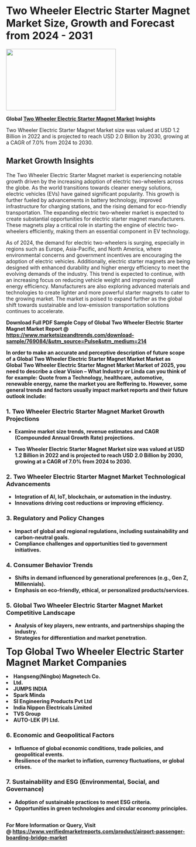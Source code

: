 <H1>Two Wheeler Electric Starter Magnet Market Size, Growth and Forecast from 2024 - 2031</H1><img class="aligncenter size-medium wp-image-584254" src="https://thirdeyenews.in/wp-content/uploads/2024/09/Global-Market-Research-300x168.jpeg" alt="" width="300" height="168" /><p><strong>Global&nbsp;<a href="https://www.marketsizeandtrends.com/download-sample/769084/&amp;utm_source=Pulse&amp;utm_medium=214">Two Wheeler Electric Starter Magnet Market</a> Insights</strong></p><p>Two Wheeler Electric Starter Magnet Market size was valued at USD 1.2 Billion in 2022 and is projected to reach USD 2.0 Billion by 2030, growing at a CAGR of 7.0% from 2024 to 2030.</p><p><h2>Market Growth Insights</h2> <p>The Two Wheeler Electric Starter Magnet market is experiencing notable growth driven by the increasing adoption of electric two-wheelers across the globe. As the world transitions towards cleaner energy solutions, electric vehicles (EVs) have gained significant popularity. This growth is further fueled by advancements in battery technology, improved infrastructure for charging stations, and the rising demand for eco-friendly transportation. The expanding electric two-wheeler market is expected to create substantial opportunities for electric starter magnet manufacturers. These magnets play a critical role in starting the engine of electric two-wheelers efficiently, making them an essential component in EV technology.</p> <p><strong></strong></p> <p>As of 2024, the demand for electric two-wheelers is surging, especially in regions such as Europe, Asia-Pacific, and North America, where environmental concerns and government incentives are encouraging the adoption of electric vehicles. Additionally, electric starter magnets are being designed with enhanced durability and higher energy efficiency to meet the evolving demands of the industry. This trend is expected to continue, with an increasing focus on reducing vehicle weight and improving overall energy efficiency. Manufacturers are also exploring advanced materials and technologies to create lighter and more powerful starter magnets to cater to the growing market. The market is poised to expand further as the global shift towards sustainable and low-emission transportation solutions continues to accelerate.</p> <p><strong></p><p><span class=""><strong>Download Full PDF Sample Copy of Global Two Wheeler Electric Starter Magnet Market Report</strong> @ <a href="https://www.marketsizeandtrends.com/download-sample/769084/&amp;utm_source=Pulse&amp;utm_medium=214" target="_blank">https://www.marketsizeandtrends.com/download-sample/769084/&amp;utm_source=Pulse&amp;utm_medium=214</a></span></p><p>In order to make an accurate and perceptive description of future scope of a Global&nbsp;Two Wheeler Electric Starter Magnet Market Market as Global&nbsp;Two Wheeler Electric Starter Magnet Market Market of 2025, you need to describe a clear Vision &ndash; What Industry or Linda can you think of for example: Quote from a Technology, healthcare, automotive, renewable energy, name the market you are Reffering to. However, some general trends and factors usually impact market reports and their future outlook include:</p><h3>1.&nbsp;<strong>Two Wheeler Electric Starter Magnet Market Growth Projections</strong></h3><ul><li>Examine market size trends, revenue estimates and CAGR (Compounded Annual Growth Rate) projections.</li><li><p>Two Wheeler Electric Starter Magnet Market size was valued at USD 1.2 Billion in 2022 and is projected to reach USD 2.0 Billion by 2030, growing at a CAGR of 7.0% from 2024 to 2030.</p></li></ul><h3>2.&nbsp;<strong>Two Wheeler Electric Starter Magnet Market Technological Advancements</strong></h3><ul><li>Integration of AI, IoT, blockchain, or automation in the industry.</li><li>Innovations driving cost reductions or improving efficiency.</li></ul><h3>3.&nbsp;<strong>Regulatory and Policy Changes</strong></h3><ul><li>Impact of global and regional regulations, including sustainability and carbon-neutral goals.</li><li>Compliance challenges and opportunities tied to government initiatives.</li></ul><h3>4.&nbsp;<strong>Consumer Behavior Trends</strong></h3><ul><li>Shifts in demand influenced by generational preferences (e.g., Gen Z, Millennials).</li><li>Emphasis on eco-friendly, ethical, or personalized products/services.</li></ul><h3>5.&nbsp;<strong>Global Two Wheeler Electric Starter Magnet Market Competitive Landscape</strong></h3><ul><li>Analysis of key players, new entrants, and partnerships shaping the industry.</li><li>Strategies for differentiation and market penetration.</li></ul><p data-pm-slice="1 1 []"><span style="color: inherit; font-family: inherit; font-size: 25px;">Top Global Two Wheeler Electric Starter Magnet Market Companies</span></p><div class="" data-test-id=""><p><li>Hangseng(Ningbo) Magnetech Co.</li><li>Ltd.</li><li> JUMPS INDIA</li><li> Spark Minda</li><li> SI Engineering Products Pvt Ltd</li><li> India Nippon Electricals Limited</li><li> TVS Group</li><li> AUTO-LEK (P) Ltd.</li></p></div><h3>6.&nbsp;<strong>Economic and Geopolitical Factors</strong></h3><ul><li>Influence of global economic conditions, trade policies, and geopolitical events.</li><li>Resilience of the market to inflation, currency fluctuations, or global crises.</li></ul><h3>7.&nbsp;<strong>Sustainability and ESG (Environmental, Social, and Governance)</strong></h3><ul><li>Adoption of sustainable practices to meet ESG criteria.</li><li>Opportunities in green technologies and circular economy principles.</li></ul><h2><strong style="font-size: 14px;">For More Information or Query, Visit @&nbsp;</strong><a style="background-color: #ffffff; font-size: 14px;" href="https://www.marketsizeandtrends.com/report/two-wheeler-electric-starter-magnet-market/" target="_blank">https://www.verifiedmarketreports.com/product/airport-passenger-boarding-bridge-market</a></h2>

